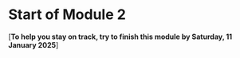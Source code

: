 # Start of Module 2

[**To help you stay on track, try to finish this module by Saturday, 11 January 2025**]
